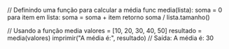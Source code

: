 // Definindo uma função para calcular a média
func media(lista):
    soma = 0
    para item em lista:
        soma = soma + item
    retorno soma / lista.tamanho()

// Usando a função media
valores = [10, 20, 30, 40, 50]
resultado = media(valores)
imprimir("A média é:", resultado) // Saída: A média é: 30
